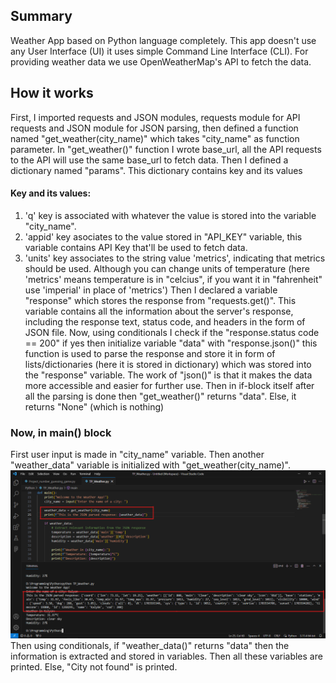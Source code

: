 ## Summary
Weather App based on Python language completely.
This app doesn't use any User Interface (UI) it uses simple Command Line Interface (CLI). For providing weather data we use OpenWeatherMap's API to fetch the data.

## How it works
First, I imported requests and JSON modules, requests module for API requests and JSON module for JSON parsing, then defined a function named "get_weather(city_name)" which takes "city_name" as function parameter. In "get_weather()" function I wrote base_url, all the API requests to the API will use the same base_url to fetch data. Then I defined a dictionary named "params".
This dictionary contains key and its values
#### Key and its values:
1. 'q' key is associated with whatever the value is stored into the variable "city_name".
2. 'appid' key asociates to the value stored in "API_KEY" variable, this variable contains API Key that'll be used to fetch data.
3. 'units' key associates to the string value 'metrics', indicating that metrics should be used.
   Although you can change units of temperature (here 'metrics' means temperature is in "celcius", if you want it in "fahrenheit" use 'imperial' in place of 'metrics')
Then I declared a variable "response" which stores the response from "requests.get()". This variable contains all the information about the server's response, including the response text, status code, and headers in the form of JSON file.
Now, using conditionals I check if the "response.status code == 200" if yes then initialize variable "data" with "response.json()" this function is used to parse the response and store it in form of lists/dictionaries (here it is stored in dictionary) which was stored into the "response" variable. The work of "json()" is that it makes the data more accessible and easier for further use. Then in if-block itself after all the parsing is done then "get_weather()" returns "data". Else, it returns "None" (which is nothing)

### Now, in main() block
First user input is made in "city_name" variable. Then another "weather_data" variable is initialized with "get_weather(city_name)".
![alt text](https://github.com/GaneshSharma27/Weather-App/blob/main/response_output.png?raw=true)
Then using conditionals, if "weather_data()" returns "data" then the information is extracted and stored in variables.
Then all these variables are printed.
Else, "City not found" is printed.
